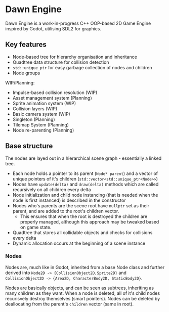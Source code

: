 # Dawn Engine

Dawn Engine is a work-in-progress C++ OOP-based 2D Game Engine inspired by Godot, utilising SDL2 for graphics.

## Key features
- Node-based tree for hierarchy organisation and inheritance
- Quadtree data structure for collision detection
- `std::unique_ptr` for easy garbage collection of nodes and children
- Node groups

WIP/Planning:
- Impulse-based collision resolution (WIP)
- Asset management system (Planning)
- Sprite animation system (WIP)
- Collision layers (WIP)
- Basic camera system (WIP)
- Singleton (Planning)
- Tilemap System (Planning)
- Node re-parenting (Planning)



## Base structure
The nodes are layed out in a hierarchical scene graph - essentially a linked tree.
- Each node holds a pointer to its parent (`Node* parent`) and a vector of unique pointers of it's children (`std::vector<std::unique_ptr<Node>>`)
- Nodes have `update(delta)` and `draw(delta)` methods which are called recursively on all children every delta
- Node initialization and child node instancing (that is needed when the node is first instanced) is described in the constructor
- Nodes who's parents are the scene root have `nullptr` set as their parent, and are added to the root's children vector. 
  - This ensures that when the root is destroyed the children are properly managed, although this approach may be tweaked based on game state.
- Quadtree that stores all collidable objects and checks for collisions every delta
- Dynamic allocation occurs at the beginning of a scene instance

### Nodes

Nodes are, much like in Godot, inherited from a base Node class and further derived into `Node2D -> {CollisionObject2D,Sprite2D}` and `CollisionObject2D -> {Area2D, CharacterBody2D, StaticBody2D}`. 

Nodes are basically objects, and can be seen as subtrees, inheriting as many children as they want. When a node is deleted, all of it's child nodes recurisvely destroy themselves (smart pointers). Nodes can be deleted by deallocating from the parent's `children` vector (same in root). 
